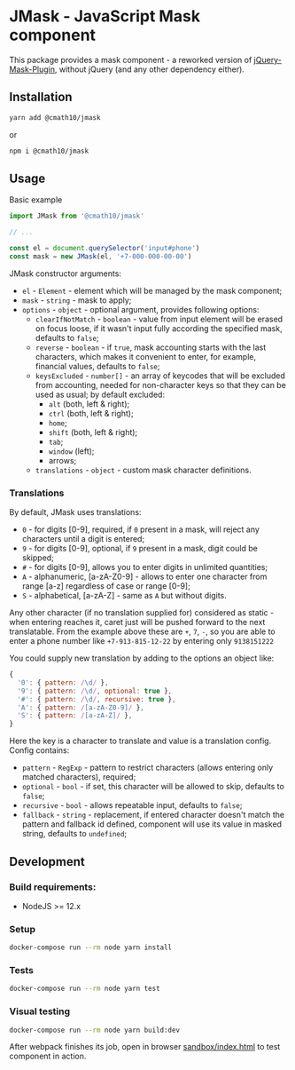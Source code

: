 # JMask - JavaScript Mask component

This package provides a mask component - a reworked version of
[jQuery-Mask-Plugin](https://github.com/igorescobar/jQuery-Mask-Plugin), without jQuery (and any other dependency either).

## Installation

```bash
yarn add @cmath10/jmask
```

or

```bash
npm i @cmath10/jmask
```

## Usage

Basic example
```javascript
import JMask from '@cmath10/jmask'

// ...

const el = document.querySelector('input#phone')
const mask = new JMask(el, '+7-000-000-00-00')
```

JMask constructor arguments:

* `el` - `Element` - element which will be managed by the mask component;
* `mask` - `string` - mask to apply;
* `options` - `object` - optional argument, provides following options:
    * `clearIfNotMatch` - `boolean` - value from input element will be erased on focus loose, if it wasn't input fully
      according the specified mask, defaults to `false`;
    * `reverse` - `boolean` - if `true`, mask accounting starts with the last characters, which makes it convenient to
      enter, for example, financial values, defaults to `false`;
    * `keysExcluded` - `number[]` - an array of keycodes that will be excluded from accounting, needed for non-character
      keys so that they can be used as usual; by default excluded:
        * `alt` (both, left & right);
        * `ctrl` (both, left & right);
        * `home`;
        * `shift` (both, left & right);
        * `tab`;
        * `window` (left);
        * arrows;
    * `translations` - `object` - custom mask character definitions.
    
### Translations

By default, JMask uses translations:

* `0` - for digits [0-9], required, if `0` present in a mask, will reject any characters until a digit is entered;
* `9` - for digits [0-9], optional, if `9` present in a mask, digit could be skipped;
* `#` - for digits [0-9], allows you to enter digits in unlimited quantities;
* `A` - alphanumeric, [a-zA-Z0-9] - allows to enter one character from range [a-z] regardless of case or range [0-9];
* `S` - alphabetical, [a-zA-Z] - same as `A` but without digits.

Any other character (if no translation supplied for) considered as static - when entering reaches it, caret just will
be pushed forward to the next translatable. From the example above these are `+`, `7`, `-`, so you are able to enter a phone
number like `+7-913-815-12-22` by entering only `9138151222`

You could supply new translation by adding to the options an object like:
```javascript
{
  '0': { pattern: /\d/ },
  '9': { pattern: /\d/, optional: true },
  '#': { pattern: /\d/, recursive: true },
  'A': { pattern: /[a-zA-Z0-9]/ },
  'S': { pattern: /[a-zA-Z]/ },
}
```
Here the key is a character to translate and value is a translation config. Config contains:

* `pattern` - `RegExp` - pattern to restrict characters (allows entering only matched characters), required;
* `optional` - `bool` - if set, this character will be allowed to skip, defaults to `false`;
* `recursive` - `bool` - allows repeatable input, defaults to `false`;
* `fallback` - `string` - replacement, if entered character doesn't match the pattern and fallback id defined, component
  will use its value in masked string, defaults to `undefined`;

## Development
### Build requirements:

* NodeJS >= 12.x

### Setup

```bash
docker-compose run --rm node yarn install
```

### Tests
```bash
docker-compose run --rm node yarn test
```

### Visual testing

```bash
docker-compose run --rm node yarn build:dev
```

After webpack finishes its job, open in browser [sandbox/index.html](sandbox/index.html) to test component in action.
